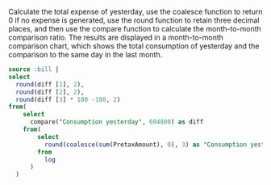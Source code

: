 Calculate the total expense of yesterday, use the coalesce function to return 0 if no expense is generated, use the round function to retain three decimal places, and then use the compare function to calculate the month-to-month comparison ratio. The results are displayed in a month-to-month comparison chart, which shows the total consumption of yesterday and the comparison to the same day in the last month.

```sql
source :bill |
select
  round(diff [1], 2),
  round(diff [2], 2),
  round(diff [3] * 100 -100, 2)
from(
    select
      compare("Consumption yesterday", 604800) as diff
    from(
        select
          round(coalesce(sum(PretaxAmount), 0), 3) as "Consumption yesterday"
        from
          log
      )
  )
```
